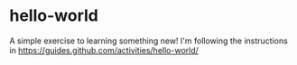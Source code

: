 # hello-world
A simple exercise to learning something new!
I'm following the instructions in https://guides.github.com/activities/hello-world/
